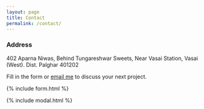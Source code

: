 ```yaml
---
layout: page
title: Contact
permalink: /contact/
---
```



### Address
402 Aparna Niwas,
Behind Tungareshwar Sweets,
Near Vasai Station,
Vasai (West).
Dist. Palghar 401202


Fill in the form or [email me](mailto:{{site.email}}) to discuss your next project.

{% include form.html %}

{% include modal.html %}
